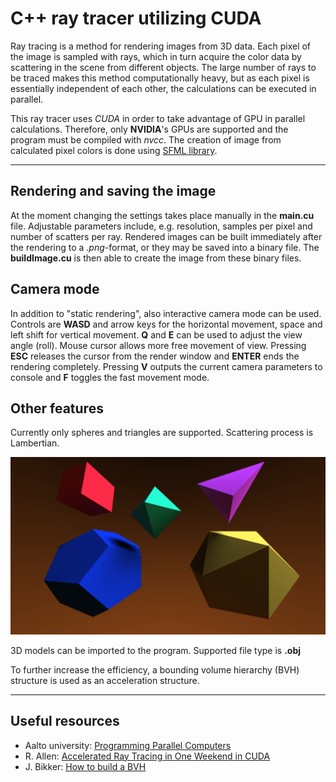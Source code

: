 # C++ ray tracer utilizing CUDA

Ray tracing is a method for rendering images from 3D data. Each pixel of the image is sampled with rays, which in turn acquire the color data by scattering in the scene from different objects. The large number of rays to be traced makes this method computationally heavy, but as each pixel is essentially independent of each other, the calculations can be executed in parallel.

This ray tracer uses *CUDA* in order to take advantage of GPU in parallel calculations. Therefore, only **NVIDIA**'s GPUs are supported and the program must be compiled with *nvcc*. The creation of image from calculated pixel colors is done using [SFML library](https://www.sfml-dev.org/).

---

## Rendering and saving the image

At the moment changing the settings takes place manually in the **main.cu** file. Adjustable parameters include, e.g. resolution, samples per pixel and number of scatters per ray. Rendered images can be built immediately after the rendering to a *.png*-format, or they may be saved into a binary file. The **buildImage.cu** is then able to create the image from these binary files.


## Camera mode

In addition to "static rendering", also interactive camera mode can be used. Controls are **WASD** and arrow keys for the horizontal movement, space and left shift for vertical movement. **Q** and **E** can be used to adjust the view angle (roll). Mouse cursor allows more free movement of view. Pressing **ESC** releases the cursor from the render window and **ENTER** ends the rendering completely. Pressing **V** outputs the current camera parameters to console and **F** toggles the fast movement mode.


## Other features

Currently only spheres and triangles are supported. Scattering process is Lambertian.

![Platonic solids](/figures/25000_sample_Platon.png)

3D models can be imported to the program. Supported file type is **.obj**

To further increase the efficiency, a bounding volume hierarchy (BVH) structure is used as an acceleration structure.

---

## Useful resources

- Aalto university: [Programming Parallel Computers](https://ppc.cs.aalto.fi/)
- R. Allen: [Accelerated Ray Tracing in One Weekend in CUDA](https://developer.nvidia.com/blog/accelerated-ray-tracing-cuda/)
- J. Bikker: [How to build a BVH](https://jacco.ompf2.com/2022/04/13/how-to-build-a-bvh-part-1-basics/)
